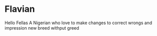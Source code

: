 # Flavian
Hello Fellas
A Nigerian who love to make changes to correct wrongs and impression
new breed withput greed
